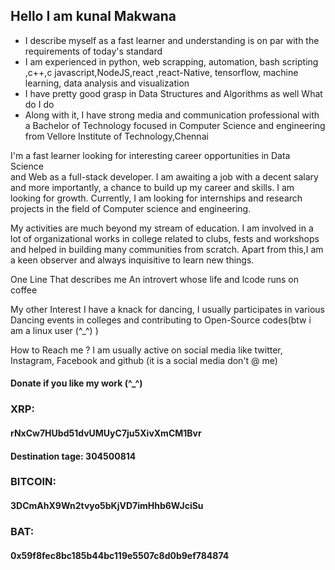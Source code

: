 ## Hello I am kunal Makwana
- I describe myself as a fast learner and understanding is on par with
the  requirements of today's standard
- I am experienced in python, web scrapping, automation, bash scripting ,c++,c
javascript,NodeJS,react ,react-Native, tensorflow, machine learning,
data analysis and visualization
- I have pretty good grasp in Data Structures and Algorithms as well
What do I do
- Along with it, I have strong media and communication professional with a 
Bachelor of Technology focused in Computer Science and engineering from
Vellore Institute of Technology,Chennai

 
I'm a fast learner looking for interesting career opportunities in Data Science  
and Web as a full-stack developer. I am awaiting a job with a decent salary 
and more importantly, a chance to build up my career and skills. I am looking
 for growth. Currently, I am looking for internships and research projects in 
the field of Computer science and engineering.


My activities are much beyond my stream of education. I am involved in a lot of 
organizational works in college related to clubs, fests and workshops and helped
 in building many communities from scratch. Apart from this,I am a keen observer 
and always inquisitive to learn new things. 

One Line That describes me
An introvert whose life and lcode runs on coffee

My other Interest
I have a knack for dancing, I usually participates in various Dancing events in colleges
and contributing to Open-Source codes(btw i am a linux user (^_^) )

How to Reach me ?
I am usually active on social media like twitter, Instagram, Facebook
 and github
(it is a social media don't @ me) 


#### Donate if you like my work (^_^)
### XRP:
#### rNxCw7HUbd51dvUMUyC7ju5XivXmCM1Bvr
#### Destination tage: 304500814


### BITCOIN:
#### 3DCmAhX9Wn2tvyo5bKjVD7imHhb6WJciSu


### BAT: 
#### 0x59f8fec8bc185b44bc119e5507c8d0b9ef784874


